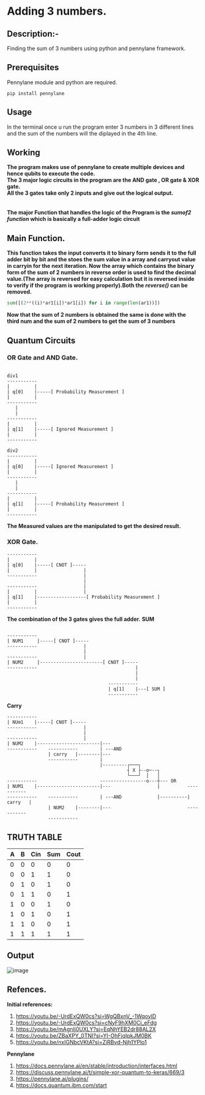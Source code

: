 # Adding 3 numbers.

## Description:-

Finding the sum of 3 numbers using python and pennylane framework.

## Prerequisites
Pennylane module and python are required.
```
pip install pennylane
```

## Usage
In the terminal once u run the program enter 3 numbers in 3 different lines and the sum of the numbers will the diplayed in the 4th line.

## Working
**The program makes use of pennylane to create multiple devices and hence qubits to execute the code. <br>
The 3 major logic circuits in the program are the AND gate , OR gate & XOR gate.<br>
All the 3 gates take only 2 inputs and give out the logical output.**
<br><br><br>
**The major Function that handles the logic of the Program is the ***sumof2 function*** which is basically a full-adder logic circuit**

## Main Function. 
**This function takes the input converts it to binary form sends it to the full adder bit by bit and the stoes the sum value in a array and carryout value in carryin for the next iteration.
Now the array which contains the binary form of the sum of 2 numbers in reverse order is used to find the decimal value.(The array is reversed for easy calculation but it is reversed inside to verify if the program is working properly).Both the ***reverse()*** can be removed.**
```python
sum([(2**((i)*ar1[i])*ar1[i]) for i in range(len(ar1))])
```
**Now that the sum of 2 numbers is obtained the same is done with the third num and the sum of 2 numbers to get the sum of 3 numbers**

## Quantum Circuits

### OR Gate and AND Gate.
```plaintext

div1
-----------
|         |
| q[0]    |-----[ Probability Measurement ]
|         |
-----------
   |
   |  
-----------
|         |
| q[1]    |-----[ Ignored Measurement ]
|         |
-----------

div2
-----------
|         |
| q[0]    |-----[ Ignored Measurement ]
|         |
-----------
   |
   |  
-----------
|         |
| q[1]    |-----[ Probability Measurement ]
|         |
-----------

```
**The Measured values are the manipulated to get the desired result.**
### XOR Gate.
```plaintext
-----------
|         |
| q[0]    |-----[ CNOT ]-----
|         |                 |
-----------                 |
                            |
-----------                 |
|         |                 |
| q[1]    |------------------[ Probability Measurement ]
|         |
-----------

```
**The combination of the 3 gates gives the full adder.**
**SUM**
```plaintext

-----------
| NUM1     |-----[ CNOT ]-----
-----------                 |
                            |
-----------                 |
| NUM2     |-----------------------[ CNOT ]-----
-----------                                    |
                                               |
                                               |
                                     -----------
                                     | q[1]    |---[ SUM ]
                                     -----------

```
**Carry**
```plaintext
-----------
| NUm1    |-----[ CNOT ]-----                
-----------                 |
                            |
-----------                 |               
| NUM2    |-----------------------|---
-----------    -----------        | ---AND                   
               | carry   |--------|---
               -----------        |
                                  |---------┌───┐
                                            ┤ X ├--o─--┐
                                            └───┘  │   │
-----------                       -----------------o---┼--- OR       
| NUM1    |-----------------------|---                 |          -----------
-----------    -----------        | ---AND             |----------| carry   |   
               | NUM2    |--------|---                            ----------- 
               -----------

```

## TRUTH TABLE

| A | B | Cin | Sum | Cout |
|---|---|-----|-----|------|
| 0 | 0 |  0  |  0  |   0  |
| 0 | 0 |  1  |  1  |   0  |
| 0 | 1 |  0  |  1  |   0  |
| 0 | 1 |  1  |  0  |   1  |
| 1 | 0 |  0  |  1  |   0  |
| 1 | 0 |  1  |  0  |   1  |
| 1 | 1 |  0  |  0  |   1  |
| 1 | 1 |  1  |  1  |   1  |

## Output
![image](https://github.com/GHAUTHAM2509/ACM_research_interview/assets/138212014/0f015624-c207-45d0-8f0f-d3d42c092b30)

## Refences. 
**Initial references:**
1. https://youtu.be/-UrdExQW0cs?si=WgQBxnV_-1WqoyID
2. https://youtu.be/-UrdExQW0cs?si=cNyF9hXM0Ci_eFdg
3. https://youtu.be/mAgnIj0UXLY?si=EqNhYEB2dr88AL2X
4. https://youtu.be/ZBaXPY_0TNI?si=YI-OhFjqIpkJM0BK
5. https://youtu.be/nxIGNbcVKtA?si=ZiRBvd-Njh1YPlo1

**Pennylane**
1. https://docs.pennylane.ai/en/stable/introduction/interfaces.html
2. https://discuss.pennylane.ai/t/simple-xor-quantum-to-keras/669/3
3. https://pennylane.ai/plugins/
4. https://docs.quantum.ibm.com/start


               
                               


